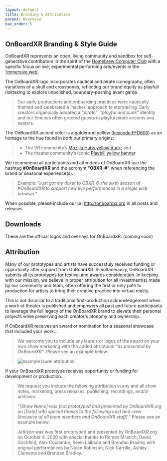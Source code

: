 ```yaml
---
layout: default
title: Branding & Attribution
parent: Overview
nav_order: 5
---
```


## OnBoardXR Branding & Style Guide
OnBoardXR represents an open, living community and sandbox for self-generative contributors in the spirit of the [Homebrew Computer Club]( https://en.wikipedia.org/wiki/Homebrew_Computer_Club) with a specific focus on live, experimental performing arts/events in the [‘immersive web’](./glossary-webvr.md). 

The OnBoardXR logo incorporates nautical and pirate iconography, often variations of a skull and crossbones, reflecting our brand equity as playfull risktaking to explore unpolished, boundary-pushing avant garde. 
> Our early productions and onboarding practices were nautically themed and celebrated a ‘hacker’ approach to storytelling. Early creators organically adopted a *“pirate”*, *"playful and punk"* identity and our Emcees often greeted guests in playful pirate accents and avatars. 

The OnBoardXR accent color is a goldenrod yellow ([hexcode:FFD600](https://encycolorpedia.com/ffd600)) as an homage to the hue found in *both* our primary origins: 
> - The VR community’s [Mozilla Hubs yellow duck](https://hubs.mozilla.com/docs/hubs-cloud-branding.html); and 
> - The theater community’s iconic [Playbill yellow banner](https://playbill.com/article/how-to-build-your-own-custom-playbill-program-with-playbillder). 

We recommend all participants and attendees of OnBoardXR use the hashtag **#OnBoardXR** and the acronym **"OBXR-#"** when referencing the brand or seasonal experience(s). 
> Example: *"Just got my ticket to OBXR-6, the sixth season of #OnBoardXR to support new live performances in a single web browser."*

When possible, please include our url http://onboardxr.org in all posts and releases.

## Downloads
These are the official logos and overlays for OnBoardXR. (coming soon)

## Attribution
Many of our prototypes and artists have successfuly received funding or opportunity after support from OnBoardXR. Simultaneously, OnBoardXR submits all its prototypes for festival and awards consideration. In keeping with our mission, we believe in proper attribution for all investment(s) made by our community and team, often offering the first or only path to production for artists to bring their creative practice into virtual reality. 

This is not disimilar to a traditional first-production acknowledgement when a work of theater is published and empowers all past and future participants to leverage the full legacy of the OnBoardXR brand to elevate their personal projects while preserving each creator's atonomy and ownership. 

If OnBoardXR receives an award or nomination for a seasonal showcase that included your work...  
>We welcome you to include any laurels or logos of the award on your own show marketing with the added attribtuion *"as presented by OnBoardXR"*. Please see an example below:
>
> ![example laurel attribution](https://futurestages.github.io/OnBoardXR_Landing_Page)

If your OnBoardXR prototype receives opportunity or funding for development or production... 
>We request you include the following attribution in any and all show notes, marketing, press releases, publishing, recordings, and/or archives. 
>
>*"[Show Name] was first prototyped and presented by OnBoardXR.org on [Date] with special thanks to the following cast and crew [inclusive of all team members and OnBoardXR staff]."* Please see an example below:
>
>*Jettison* was was first prototyped and presented by OnBoardXR.org on October 4, 2020 with special thanks to Roman Miletich, David Gochfeld, Alex Coulombe, Kevin Laibson and Brendan Bradley with original performances by Nican Robinson, Nick Carrillo, Ashley Clements and Brendan Bradley.
